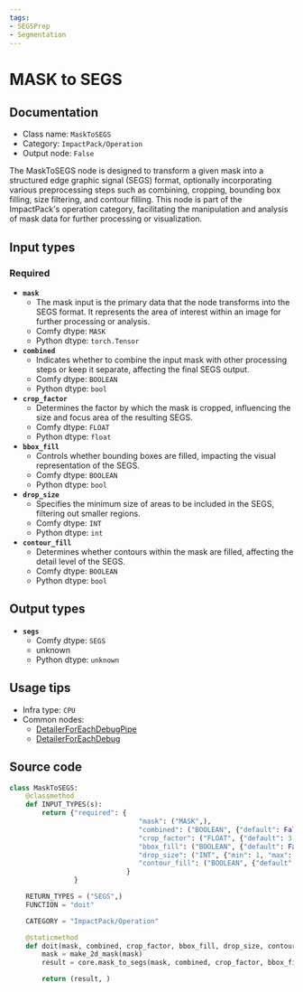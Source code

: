 ```yaml
---
tags:
- SEGSPrep
- Segmentation
---
```


# MASK to SEGS
## Documentation
- Class name: `MaskToSEGS`
- Category: `ImpactPack/Operation`
- Output node: `False`

The MaskToSEGS node is designed to transform a given mask into a structured edge graphic signal (SEGS) format, optionally incorporating various preprocessing steps such as combining, cropping, bounding box filling, size filtering, and contour filling. This node is part of the ImpactPack's operation category, facilitating the manipulation and analysis of mask data for further processing or visualization.
## Input types
### Required
- **`mask`**
    - The mask input is the primary data that the node transforms into the SEGS format. It represents the area of interest within an image for further processing or analysis.
    - Comfy dtype: `MASK`
    - Python dtype: `torch.Tensor`
- **`combined`**
    - Indicates whether to combine the input mask with other processing steps or keep it separate, affecting the final SEGS output.
    - Comfy dtype: `BOOLEAN`
    - Python dtype: `bool`
- **`crop_factor`**
    - Determines the factor by which the mask is cropped, influencing the size and focus area of the resulting SEGS.
    - Comfy dtype: `FLOAT`
    - Python dtype: `float`
- **`bbox_fill`**
    - Controls whether bounding boxes are filled, impacting the visual representation of the SEGS.
    - Comfy dtype: `BOOLEAN`
    - Python dtype: `bool`
- **`drop_size`**
    - Specifies the minimum size of areas to be included in the SEGS, filtering out smaller regions.
    - Comfy dtype: `INT`
    - Python dtype: `int`
- **`contour_fill`**
    - Determines whether contours within the mask are filled, affecting the detail level of the SEGS.
    - Comfy dtype: `BOOLEAN`
    - Python dtype: `bool`
## Output types
- **`segs`**
    - Comfy dtype: `SEGS`
    - unknown
    - Python dtype: `unknown`
## Usage tips
- Infra type: `CPU`
- Common nodes:
    - [DetailerForEachDebugPipe](../../ComfyUI-Impact-Pack/Nodes/DetailerForEachDebugPipe.md)
    - [DetailerForEachDebug](../../ComfyUI-Impact-Pack/Nodes/DetailerForEachDebug.md)



## Source code
```python
class MaskToSEGS:
    @classmethod
    def INPUT_TYPES(s):
        return {"required": {
                                "mask": ("MASK",),
                                "combined": ("BOOLEAN", {"default": False, "label_on": "True", "label_off": "False"}),
                                "crop_factor": ("FLOAT", {"default": 3.0, "min": 1.0, "max": 100, "step": 0.1}),
                                "bbox_fill": ("BOOLEAN", {"default": False, "label_on": "enabled", "label_off": "disabled"}),
                                "drop_size": ("INT", {"min": 1, "max": MAX_RESOLUTION, "step": 1, "default": 10}),
                                "contour_fill": ("BOOLEAN", {"default": False, "label_on": "enabled", "label_off": "disabled"}),
                             }
                }

    RETURN_TYPES = ("SEGS",)
    FUNCTION = "doit"

    CATEGORY = "ImpactPack/Operation"

    @staticmethod
    def doit(mask, combined, crop_factor, bbox_fill, drop_size, contour_fill=False):
        mask = make_2d_mask(mask)
        result = core.mask_to_segs(mask, combined, crop_factor, bbox_fill, drop_size, is_contour=contour_fill)

        return (result, )

```
